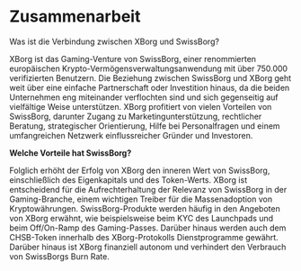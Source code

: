# Zusammenarbeit

Was ist die Verbindung zwischen XBorg und SwissBorg?

XBorg ist das Gaming-Venture von SwissBorg, einer renommierten europäischen Krypto-Vermögensverwaltungsanwendung mit über 750.000 verifizierten Benutzern. Die Beziehung zwischen SwissBorg und XBorg geht weit über eine einfache Partnerschaft oder Investition hinaus, da die beiden Unternehmen eng miteinander verflochten sind und sich gegenseitig auf vielfältige Weise unterstützen. XBorg profitiert von vielen Vorteilen von SwissBorg, darunter Zugang zu Marketingunterstützung, rechtlicher Beratung, strategischer Orientierung, Hilfe bei Personalfragen und einem umfangreichen Netzwerk einflussreicher Gründer und Investoren.

**Welche Vorteile hat SwissBorg?**

Folglich erhöht der Erfolg von XBorg den inneren Wert von SwissBorg, einschließlich des Eigenkapitals und des Token-Werts. XBorg ist entscheidend für die Aufrechterhaltung der Relevanz von SwissBorg in der Gaming-Branche, einem wichtigen Treiber für die Massenadoption von Kryptowährungen. SwissBorg-Produkte werden häufig in den Angeboten von XBorg erwähnt, wie beispielsweise beim KYC des Launchpads und beim Off/On-Ramp des Gaming-Passes. Darüber hinaus werden auch dem CHSB-Token innerhalb des XBorg-Protokolls Dienstprogramme gewährt. Darüber hinaus ist XBorg finanziell autonom und verhindert den Verbrauch von SwissBorgs Burn Rate.